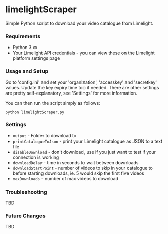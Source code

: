 # limelightScraper

Simple Python script to download your video catalogue from Limelight.

### Requirements
* Python 3.xx 
* Your Limelight API credentials - you can view these on the Limelight platform settings page

### Usage and Setup
Go to 'config.ini' and set your 'organization', 'accesskey' and 'secretkey' values. Update the key expiry time too if needed.
There are other settings are pretty self-explanatory, see 'Settings' for more information.

You can then run the script simply as follows:

  `python limelightScraper.py`

### Settings
* `output` - Folder to download to
* `printCatalogueToJson` - print your Limelight catalogue as JSON to a text file
* `disableDownload` - don't download, use if you just want to test if your connection is working
* `downloadDelay` - time in seconds to wait between downloads
* `downloadStartPoint` - number of videos to skip in your catalogue to before starting downloads, ie. 5 would skip the first five videos 
* `maxDownloads` - number of max videos to download


### Troubleshooting
TBD

### Future Changes
TBD
